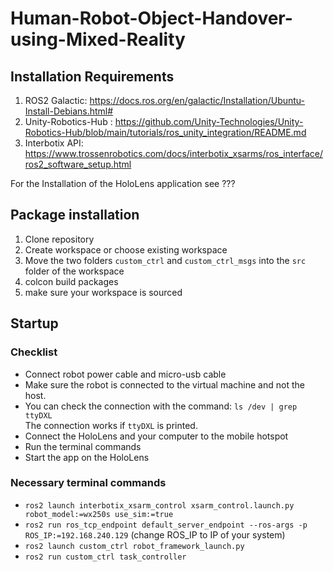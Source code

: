 # Human-Robot-Object-Handover-using-Mixed-Reality

## Installation Requirements
1. ROS2 Galactic: https://docs.ros.org/en/galactic/Installation/Ubuntu-Install-Debians.html#
2. Unity-Robotics-Hub : https://github.com/Unity-Technologies/Unity-Robotics-Hub/blob/main/tutorials/ros_unity_integration/README.md
3. Interbotix API: https://www.trossenrobotics.com/docs/interbotix_xsarms/ros_interface/ros2_software_setup.html

For the Installation of the HoloLens application see ???

## Package installation
1. Clone repository
1. Create workspace or choose existing workspace
2. Move the two folders `custom_ctrl` and `custom_ctrl_msgs` into the `src` folder of the workspace
3. colcon build packages
4. make sure your workspace is sourced

## Startup
### Checklist

- Connect robot power cable and micro-usb cable
- Make sure the robot is connected to the virtual machine and not the host.
- You can check the connection with the command: `ls /dev | grep ttyDXL`  
The connection works if `ttyDXL`  is printed.
- Connect the HoloLens and your computer to the mobile hotspot
- Run the terminal commands
- Start the app on the HoloLens

### Necessary terminal commands

- `ros2 launch interbotix_xsarm_control xsarm_control.launch.py robot_model:=wx250s use_sim:=true`
- `ros2 run ros_tcp_endpoint default_server_endpoint --ros-args -p ROS_IP:=192.168.240.129` (change ROS_IP to IP of your system)
- `ros2 launch custom_ctrl robot_framework_launch.py`
- `ros2 run custom_ctrl task_controller`
